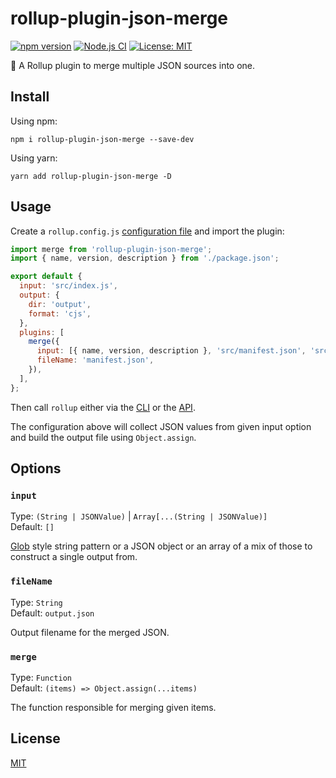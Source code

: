 # rollup-plugin-json-merge

[![npm version][package-version-badge]][package-version]
[![Node.js CI](https://github.com/karolis-sh/rollup-plugin-json-merge/actions/workflows/node.js.yml/badge.svg)](https://github.com/karolis-sh/rollup-plugin-json-merge/actions/workflows/node.js.yml)
[![License: MIT](https://img.shields.io/badge/license-mit-yellow.svg)](https://opensource.org/licenses/MIT)

🍣 A Rollup plugin to merge multiple JSON sources into one.

## Install

Using npm:

```console
npm i rollup-plugin-json-merge --save-dev
```

Using yarn:

```console
yarn add rollup-plugin-json-merge -D
```

## Usage

Create a `rollup.config.js` [configuration file](https://www.rollupjs.org/guide/en/#configuration-files)
and import the plugin:

```js
import merge from 'rollup-plugin-json-merge';
import { name, version, description } from './package.json';

export default {
  input: 'src/index.js',
  output: {
    dir: 'output',
    format: 'cjs',
  },
  plugins: [
    merge({
      input: [{ name, version, description }, 'src/manifest.json', 'src/data/*.json'],
      fileName: 'manifest.json',
    }),
  ],
};
```

Then call `rollup` either via the [CLI](https://www.rollupjs.org/guide/en/#command-line-reference)
or the [API](https://www.rollupjs.org/guide/en/#javascript-api).

The configuration above will collect JSON values from given input option and
build the output file using `Object.assign`.

## Options

### `input`

Type: `(String | JSONValue)` | `Array[...(String | JSONValue)]`<br>
Default: `[]`

[Glob](https://www.npmjs.com/package/glob) style string pattern or a JSON object
or an array of a mix of those to construct a single output from.

### `fileName`

Type: `String`<br>
Default: `output.json`

Output filename for the merged JSON.

### `merge`

Type: `Function`<br>
Default: `(items) => Object.assign(...items)`

The function responsible for merging given items.

## License

[MIT](/LICENSE)

[package-version-badge]: https://badge.fury.io/js/rollup-plugin-json-merge.svg
[package-version]: https://www.npmjs.com/package/rollup-plugin-json-merge
